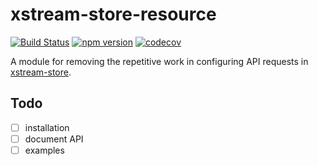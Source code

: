 # xstream-store-resource

[![Build Status](https://travis-ci.org/fixate/xstream-store-resource.svg?branch=master)](https://travis-ci.org/fixate/xstream-store-resource)
[![npm version](https://badge.fury.io/js/xstream-store-resource.svg)](https://badge.fury.io/js/xstream-store-resource)
[![codecov](https://codecov.io/gh/fixate/xstream-store-resource/branch/master/graph/badge.svg)](https://codecov.io/gh/fixate/xstream-store-resource)

A module for removing the repetitive work in configuring API requests in [xstream-store](https://github.com/fixate/xstream-store).

## Todo

- [ ] installation
- [ ] document API
- [ ] examples
